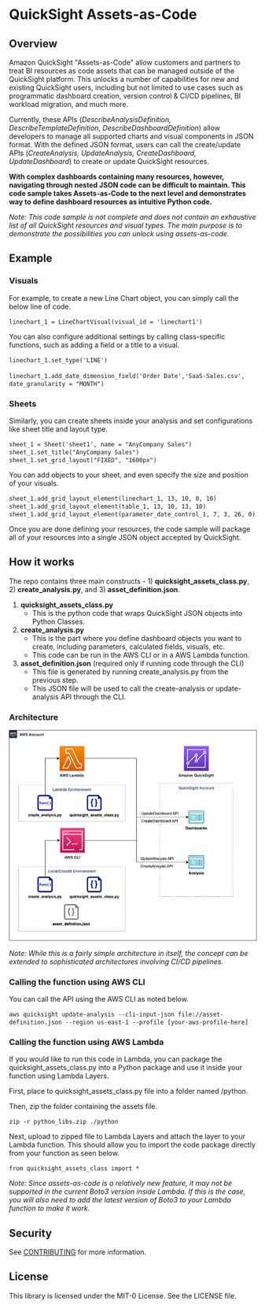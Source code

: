 # QuickSight Assets-as-Code

## Overview
Amazon QuickSight "Assets-as-Code" allow customers and partners to treat BI resources as code assets that can be managed outside of the QuickSight platform. This unlocks a number of capabilities for new and existing QuickSight users, including but not limited to use cases such as programmatic dashboard creation, version control & CI/CD pipelines, BI workload migration, and much more.

Currently, these APIs (*DescribeAnalysisDefinition, DescribeTemplateDefinition, DescribeDashboardDefinition*) allow developers to manage all supported charts and visual components in JSON format. With the defined JSON format, users can call the create/update APIs (*CreateAnalysis, UpdateAnalysis, CreateDashboard, UpdateDashboard*) to create or update QuickSight resources.

**With complex dashboards containing many resources, however, navigating through nested JSON code can be difficult to maintain. This code sample takes Assets-as-Code to the next level and demonstrates way to define dashboard resources as intuitive Python code.**

*Note: This code sample is not complete and does not contain an exhaustive list of all QuickSight resources and visual types. The main purpose is to demonstrate the possibilities you can unlock using assets-as-code.*
## Example

### Visuals
For example, to create a new Line Chart object, you can simply call the below line of code.
```
linechart_1 = LineChartVisual(visual_id = 'linechart1')
```
You can also configure additional settings by calling class-specific functions, such as adding a field or a title to a visual.
```
linechart_1.set_type('LINE')

linechart_1.add_date_dimension_field('Order Date','SaaS-Sales.csv', date_granularity = "MONTH")
```

### Sheets
Similarly, you can create sheets inside your analysis and set configurations like sheet title and layout type.
```
sheet_1 = Sheet('sheet1', name = "AnyCompany Sales")
sheet_1.set_title("AnyCompany Sales")
sheet_1.set_grid_layout("FIXED", "1600px")
```
You can add objects to your sheet, and even specify the size and position of your visuals.
```
sheet_1.add_grid_layout_element(linechart_1, 13, 10, 0, 10)
sheet_1.add_grid_layout_element(table_1, 13, 10, 13, 10)
sheet_1.add_grid_layout_element(parameter_date_control_1, 7, 3, 26, 0)
```
Once you are done defining your resources, the code sample will package all of your resources into a single JSON object accepted by QuickSight.
## How it works

The repo contains three main constructs - 1) **quicksight_assets_class.py**, 2) **create_analysis.py**, and 3) **asset_definition.json**.

1. **quicksight_assets_class.py**
    - This is the python code that wraps QuickSight JSON objects into Python Classes.
2. **create_analysis.py**
    - This is the part where you define dashboard objects you want to create, including parameters, calculated fields, visuals, etc.
    - This code can be run in the AWS CLI or in a AWS Lambda function.
3. **asset_definition.json** (required only if running code through the CLI)
    - This file is generated by running create_analysis.py from the previous step.
    - This JSON file will be used to call the create-analysis or update-analysis API through the CLI.

### Architecture

![Architecture](img/Assets-as-Code-Architecture.png)

*Note: While this is a fairly simple architecture in itself, the concept can be extended to sophisticated architectures involving CI/CD pipelines.*
### Calling the function using AWS CLI

You can call the API using the AWS CLI as noted below.
```
aws quicksight update-analysis --cli-input-json file://asset-definition.json --region us-east-1 --profile [your-aws-profile-here]
```
### Calling the function using AWS Lambda

If you would like to run this code in Lambda, you can package the quicksight_assets_class.py into a Python package and use it inside your function using Lambda Layers.

First, place to quicksight_assets_class.py file into a folder named /python.

Then, zip the folder containing the assets file.
```
zip -r python_libs.zip ./python
```
Next, upload to zipped file to Lambda Layers and attach the layer to your Lambda function. This should allow you to import the code package directly from your function as seen below.
```
from quicksight_assets_class import *
```

*Note: Since assets-as-code is a relatively new feature, it may not be supported in the current Boto3 version inside Lambda. If this is the case, you will also need to add the latest version of Boto3 to your Lambda function to make it work.*
## Security

See [CONTRIBUTING](CONTRIBUTING.md#security-issue-notifications) for more information.

## License

This library is licensed under the MIT-0 License. See the LICENSE file.

